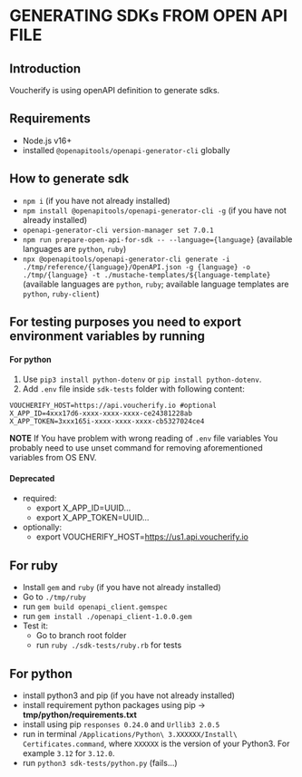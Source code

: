 # GENERATING SDKs FROM OPEN API FILE

## Introduction

Voucherify is using openAPI definition to generate sdks.

## Requirements

- Node.js v16+
- installed `@openapitools/openapi-generator-cli` globally

## How to generate sdk

- `npm i` (if you have not already installed)
- `npm install @openapitools/openapi-generator-cli -g` (if you have not already installed)
- `openapi-generator-cli version-manager set 7.0.1`
- `npm run prepare-open-api-for-sdk -- --language={language}` (available languages are `python`, `ruby`)
- `npx @openapitools/openapi-generator-cli generate -i ./tmp/reference/{language}/OpenAPI.json -g {language} -o ./tmp/{language} -t ./mustache-templates/${language-template}` (available languages are `python`, `ruby`; available language templates are `python`, `ruby-client`)

## For testing purposes you need to export environment variables by running

#### For python

1. Use `pip3 install python-dotenv` or `pip install python-dotenv`.
2. Add `.env` file inside `sdk-tests` folder with following content:
```dotenv
VOUCHERIFY_HOST=https://api.voucherify.io #optional
X_APP_ID=4xxx17d6-xxxx-xxxx-xxxx-ce24381228ab
X_APP_TOKEN=3xxx165i-xxxx-xxxx-xxxx-cb5327024ce4
```

**NOTE** If You have problem with wrong reading of `.env` file variables You probably need to use unset command for removing aforementioned variables from OS ENV.

#### Deprecated

- required:
  - export X_APP_ID=UUID...
  - export X_APP_TOKEN=UUID...
- optionally:
  - export VOUCHERIFY_HOST=https://us1.api.voucherify.io

## For ruby

- Install `gem` and `ruby` (if you have not already installed)
- Go to `./tmp/ruby`
- run `gem build openapi_client.gemspec`
- run `gem install ./openapi_client-1.0.0.gem`
- Test it:
  - Go to branch root folder
  - run `ruby ./sdk-tests/ruby.rb` for tests

## For python

- install python3 and pip (if you have not already installed)
- install requirement python packages using pip -> **tmp/python/requirements.txt**
- install using pip `responses 0.24.0` and `Urllib3 2.0.5`
- run in terminal `/Applications/Python\ 3.XXXXXX/Install\ Certificates.command`, where `XXXXXX` is the version of your Python3. For example `3.12` for `3.12.0`.
- run `python3 sdk-tests/python.py` (fails...)
